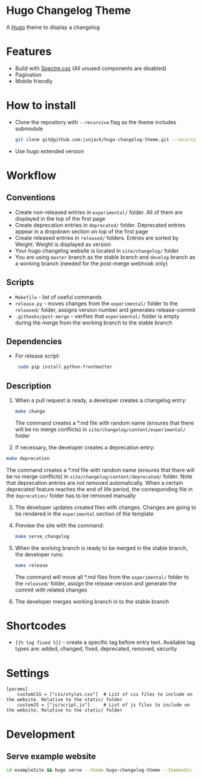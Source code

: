Hugo Changelog Theme
=====

A [Hugo](https://gohugo.io/) theme to display a changelog

# Features
 - Build with [Spectre.css](https://picturepan2.github.io/spectre/) (All unused components are disabled)
 - Pagination
 - Mobile friendly

# How to install
 - Clone the repository with `--recursive` flag as the theme includes submodule
   ```bash
   git clone git@github.com:jsnjack/hugo-changelog-theme.git --recursive
   ```
 - Use hugo extended version

# Workflow

## Conventions
 - Create non-released entries in `experimental/` folder. All of them are displayed in the top of the first page
 - Create deprecation entries in `deprecated/` folder. Deprecated entries appear in a dropdown section on top of the first page
 - Create released entries in `released/` folders. Entries are sorted by Weight. Weight is displayed as version
 - Your hugo changelog website is located in `site/changelog/` folder
 - You are using `master` branch as the stable branch and `develop` branch as a working branch (needed for the post-merge webhook only)

## Scripts
 - `Makefile` - list of useful commands
 - `release.py` - moves changes from the `experimental/` folder to the `released/` folder, assigns version number and generates release-commit
 - `.githooks/post-merge` - verifies that `experimental/` folder is empty during the merge from the working branch to the stable branch

## Dependencies
 - For release script:
   ```bash
    sudo pip install python-frontmatter
   ```

## Description
1. When a pull request is ready, a developer creates a changelog entry:
   ```bash
   make change
   ```
   The command creates a *.md file with random name (ensures that there will be no merge conflicts) in `site/changelog/content/experimental/` folder

2.  If necessary, the developer creates a deprecation entry:

   ```bash
   make deprecation
   ```

   The command creates a *.md file with random name (ensures that there will be no merge conflicts) in `site/changelog/content/deprecated/` folder.
   Note that deprecation entries are not removed automatically. When a certain deprecated feature reaches the end of life period, the corresponding
   file in the `deprecation/` folder has to be removed manually

3. The developer updates created files with changes. Changes are going to be rendered in the `experimental` section of the template

4. Preview the site with the command:
   ```bash
   make serve_changelog
   ```

5. When the working branch is ready to be merged in the stable branch, the developer runs:
   ```bash
   make release
   ```
   The command will move all *.md files from the `experimental/` folder to the `released/` folder, assign the release version and generate the commit with related changes

6. The developer merges working branch in to the stable branch


# Shortcodes
 - `{{% tag fixed %}}` - create a specific tag before entry text. Available tag types are: added, changed, fixed, deprecated, removed, security

# Settings
```
[params]
    customCSS = ["css/styles.css"]  # List of css files to include on the website. Relative to the static/ folder
    customJS = ["js/script.js"]     # List of js files to include on the website. Relative to the static/ folder
```

# Development
## Serve example website
```bash
cd exampleSite && hugo serve --theme hugo-changelog-theme --themesDir ../../ --baseURL http://localhost/
```
